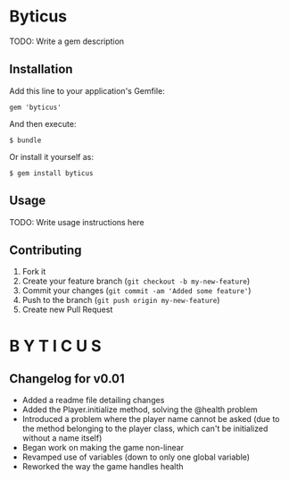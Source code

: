 # Byticus

TODO: Write a gem description

## Installation

Add this line to your application's Gemfile:

    gem 'byticus'

And then execute:

    $ bundle

Or install it yourself as:

    $ gem install byticus

## Usage

TODO: Write usage instructions here

## Contributing

1. Fork it
2. Create your feature branch (`git checkout -b my-new-feature`)
3. Commit your changes (`git commit -am 'Added some feature'`)
4. Push to the branch (`git push origin my-new-feature`)
5. Create new Pull Request

# B Y T I C U S

## Changelog for v0.01
* Added a readme file detailing changes
* Added the Player.initialize method, solving the @health problem
* Introduced a problem where the player name cannot be asked (due to the method belonging to the player class, which can't be initialized without a name itself)
* Began work on making the game non-linear
* Revamped use of variables (down to only one global variable)
* Reworked the way the game handles health

